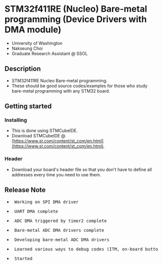 # STM32f411RE (Nucleo) Bare-metal programming (Device Drivers with DMA module)
- University of Washington
- Nakseung Choi
- Graduate Research Assistant @ SSOL

## Description
- STM32f411RE Nucleo Bare-metal programming.
- These should be good source codes/examples for those who study bare-metal programming with any STM32 board.

## Getting started

### Installing
- This is done using STMCubeIDE.
- Download STMCubeIDE @ [https://www.st.com/content/st_com/en.html](https://www.st.com/content/st_com/en.html).
### Header
- Download your board's header file so that you don't have to define all addresses every time you need to use them.

## Release Note

- <pre> Working on SPI DMA driver                                                               08-12-2022</pre>
- <pre> UART DMA complete                                                                       08-11-2022</pre>
- <pre> ADC DMA triggered by timer2 complete                                                    08-06-2022</pre>
- <pre> Bare-metal ADC DMA drivers complete                                                     08-06-2022</pre>
- <pre> Developing bare-metal ADC DMA drivers                                                   08-04-2022</pre>
- <pre> Learned various ways to debug codes (ITM, on-board button, USART, SWV)                  08-02-2022</pre>
- <pre> Started                                                                                 08-01-2022</pre>
